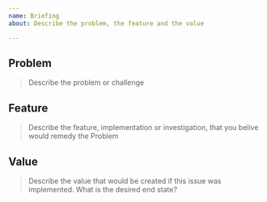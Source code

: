 ```yaml
---
name: Briefing
about: Describe the problem, the feature and the value

---
```


## Problem
>Describe the problem or challenge

## Feature
>Describe the feature, implementation or investigation, that you belive would remedy the Problem

## Value
>Describe the value that  would be created if this issue was implemented. What is the desired end state?
